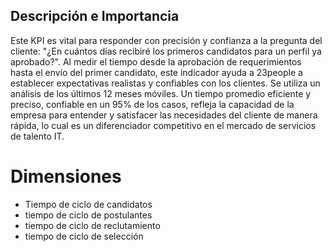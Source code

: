 
## Descripción e Importancia

Este KPI es vital para responder con precisión y confianza a la pregunta del
cliente: "¿En cuántos días recibiré los primeros candidatos para un perfil ya
aprobado?". Al medir el tiempo desde la aprobación de requerimientos hasta el
envío del primer candidato, este indicador ayuda a 23people a establecer
expectativas realistas y confiables con los clientes. Se utiliza un análisis
de los últimos 12 meses móviles. Un tiempo promedio eficiente y preciso,
confiable en un 95% de los casos, refleja la capacidad de la empresa para
entender y satisfacer las necesidades del cliente de manera rápida, lo cual es
un diferenciador competitivo en el mercado de servicios de talento IT.

# Dimensiones

- Tiempo de ciclo de candidatos
- tiempo de ciclo de postulantes
- tiempo de ciclo de reclutamiento
- tiempo de ciclo de selección
